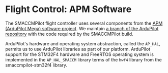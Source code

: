 # Flight Control: APM Software

The SMACCMPilot flight controller uses several components from the [APM
(ArduPilot Mega) software project][ardupilot-project]. We maintain [a branch of
the ArduPilot repository][ardupilot-repo] with the code required by the
SMACCMPilot build.

ArduPilot's hardware and operating system abstraction, called the `AP_HAL`,
permits us to use ArduPilot libraries as part of our platform.
ArduPilot support for the STM32F4 hardware and FreeRTOS operating system is
implemented in the `AP_HAL_SMACCM` library terms of the `hwf4` library from the
smaccmpilot-stm32f4 library.

[ardupilot-project]: http://ardupilot.com
[ardupilot-repo]: http://github.com/galoisinc/ardupilot
